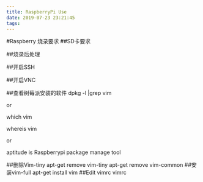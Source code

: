 ```yaml
---
title: RaspberryPi Use
date: 2019-07-23 23:21:45
tags:
---
```

#Raspberry 烧录要求
##SD卡要求

##烧录后处理

##开启SSH

##开启VNC

##查看树莓派安装的软件
dpkg -l |grep vim

or

which vim

whereis vim

or

aptitude is Raspberrypi package manage tool

##删除Vim-tiny
apt-get remove vim-tiny
apt-get remove vim-common
##安装vim-full
apt-get install vim
##Edit vimrc
vimrc


